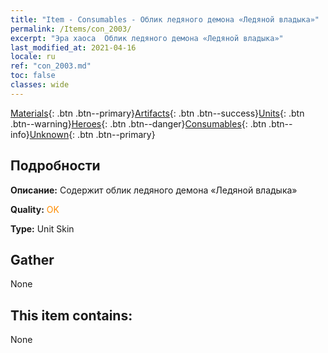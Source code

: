 ```yaml
---
title: "Item - Consumables - Облик ледяного демона «Ледяной владыка»"
permalink: /Items/con_2003/
excerpt: "Эра хаоса  Облик ледяного демона «Ледяной владыка»"
last_modified_at: 2021-04-16
locale: ru
ref: "con_2003.md"
toc: false
classes: wide
---
```

 [Materials](/ru/Items/){: .btn .btn--primary}[Artifacts](/ru/Items/Artifacts/){: .btn .btn--success}[Units](/ru/Items/Units/){: .btn .btn--warning}[Heroes](/ru/Items/Heroes/){: .btn .btn--danger}[Consumables](/ru/Items/Consumables/){: .btn .btn--info}[Unknown](/ru/Items/Unknown/){: .btn .btn--primary}

## Подробности
 **Описание:** Содержит облик ледяного демона «Ледяной владыка»

 **Quality:** <span style="color: #FF8C00">OK</span>

 **Type:** Unit Skin

## Gather

  None

## This item contains:

  None

